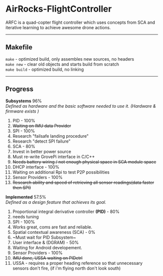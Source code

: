 AirRocks-FlightController
=========================

ARFC is a quad-copter flight controller which uses concepts from SCA and iterative learning to achieve awesome drone actions.

___________________
Makefile
------------------- 
`make`  - optimized build, only assembles new sources, no headers  
`make new` - clear old objects and starts build from scratch   
`make build` - optimized build, no linking  
___________________
Progress 
-------------------
__Subsystems__  96%   
_Defined as hardware and the basic software needed to use it. (Hardware & firmware exists )_
  1. PID - 100%
2. ~~Waiting on IMU data Provider~~   
  2. SPI - 100%    
4. Research "failsafe landing procedure"
5. Research "detect SPI failure"
  3. SCA - 80%    
4. Invest in better power source   
5. Must re-write GrovePi interface in C/C++
5. ~~Needs battery wiring / not enough physical space in SCA module space~~  
  4. DHCP interface - 100%    
5. Waiting on additional Rpi to test P2P possibilities  
  6. Sensor Providers - 100% 
6. ~~Research ability and speed of retrieving all sensor readings(data faster then SPI)~~  

__Implemented__  57.5%  
_Defined as a design feature that achieves its goal._  
  1. Proportional integral derivative controller __(PID)__ - 80%  
2. needs tuning  
  2. SPI - 100%    
3. Works great, coms are fast and reliable.   
  3. Spatial contextual awareness (SCA) - 0%  
4. ~Must wait for PID Subsystem~  
  5. User interface & (DGRAM) - 50%
6. Waiting for Android developement. 
  7. Sensor Providers - 100%
7. ~~IMU done, USSA waiting on PIDctrl~~
8. USSA - requires a proper heading reference so that unnecessary sensors don't fire, (if i'm flying north don't look south)
